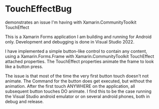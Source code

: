 # TouchEffectBug
demonstrates an issue I'm having with Xamarin.CommunityToolkit TouchEffect

This is a Xamarin Forms application I am building and running for Android only.
Development and debugging is done in Visual Studio 2022.

I have implemented a simple button-like control to contain any content, using a Xamarin.Forms.Frame with 
Xamarin.CommunityToolkit TouchEffect attached properties.
The TouchEffect properties animate the frame to look like a button press.

The issue is that most of the time the very first button touch doesn't not animate. The Command for the button does get executed, but without the animation. After the first touch ANYWHERE on the application, all subsequent button touches DO animate.
I find this to be the case running the Visual Studio android emulator or on several android phones, both in debug and release.
